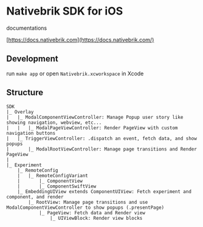 # Nativebrik SDK for iOS

documentations

[https://docs.nativebrik.com](https://docs.nativebrik.com/)

## Development

run `make app` or open `Nativebrik.xcworkspace` in Xcode

## Structure

```
SDK
|_ Overlay
|   |_ ModalComponentViewController: Manage Popup user story like showing navigation, webview, etc...
|   |   |_ ModalPageViewController: Render PageView with custom navigation buttons
|   |_ TriggerViewController: .dispatch an event, fetch data, and show popups
|       |_ ModalRootViewController: Manage page transitions and Render PageView
|
|_ Experiment
    |_ RemoteConfig
    |   |_ RemoteConfigVariant
    |       |_ ComponentView
    |       |_ ComponentSwiftView
    |_ EmbeddingUIView extends ComponentUIView: Fetch experiment and component, and render
        |_ RootView: Manage page transitions and use ModalComponentViewController to show popups (.presentPage)
            |_ PageView: Fetch data and Render view
                |_ UIViewBlock: Render view blocks
```
